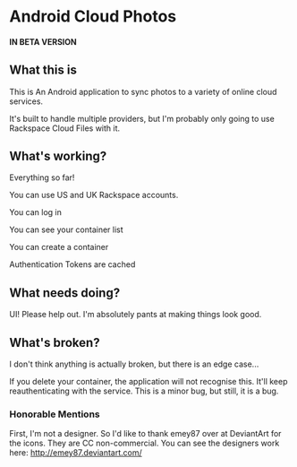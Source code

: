 Android Cloud Photos
====================

#### IN BETA VERSION

## What this is

This is An Android application to sync photos to a variety of online cloud services.

It's built to handle multiple providers, but I'm probably only going to use Rackspace Cloud Files with it.

## What's working?

Everything so far!

You can use US and UK Rackspace accounts.

You can log in

You can see your container list

You can create a container

Authentication Tokens are cached

## What needs doing?

UI! Please help out. I'm absolutely pants at making things look good.


## What's broken?

I don't think anything is actually broken, but there is an edge case...

If you delete your container, the application will not recognise this. It'll keep reauthenticating with the service. This is a minor bug, but still, it is a bug.

### Honorable Mentions

First, I'm not a designer. So I'd like to thank emey87 over at DeviantArt for the icons. They are CC non-commercial. You can see the designers work here: http://emey87.deviantart.com/


